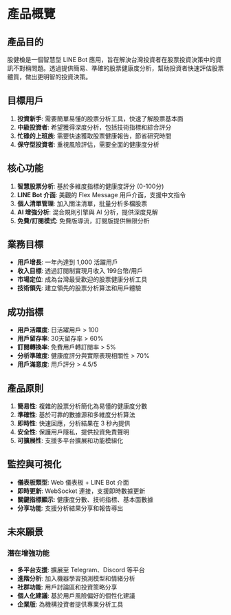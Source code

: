 # 產品概覽

## 產品目的
股健檢是一個智慧型 LINE Bot 應用，旨在解決台灣投資者在股票投資決策中的資訊不對稱問題。透過提供簡易、準確的股票健康度分析，幫助投資者快速評估股票體質，做出更明智的投資決策。

## 目標用戶
1. **投資新手**: 需要簡單易懂的股票分析工具，快速了解股票基本面
2. **中級投資者**: 希望獲得深度分析，包括技術指標和綜合評分
3. **忙碌的上班族**: 需要快速獲取股票健康報告，節省研究時間
4. **保守型投資者**: 重視風險評估，需要全面的健康度分析

## 核心功能
1. **智慧股票分析**: 基於多維度指標的健康度評分 (0-100分)
2. **LINE Bot 介面**: 美觀的 Flex Message 用戶介面，支援中文指令
3. **個人清單管理**: 加入關注清單，批量分析多檔股票
4. **AI 增強分析**: 混合規則引擎與 AI 分析，提供深度見解
5. **免費/訂閱模式**: 免費版導流，訂閱版提供無限分析

## 業務目標
- **用戶增長**: 一年內達到 1,000 活躍用戶
- **收入目標**: 透過訂閱制實現月收入 199台幣/用戶
- **市場定位**: 成為台灣最受歡迎的股票健康分析工具
- **技術領先**: 建立領先的股票分析算法和用戶體驗

## 成功指標
- **用戶活躍度**: 日活躍用戶 > 100
- **用戶留存率**: 30天留存率 > 60%
- **訂閱轉換率**: 免費用戶轉訂閱率 > 5%
- **分析準確度**: 健康度評分與實際表現相關性 > 70%
- **用戶滿意度**: 用戶評分 > 4.5/5

## 產品原則
1. **簡易性**: 複雜的股票分析簡化為易懂的健康度分數
2. **準確性**: 基於可靠的數據源和多維度分析算法
3. **即時性**: 快速回應，分析結果在 3 秒內提供
4. **安全性**: 保護用戶隱私，提供投資免責聲明
5. **可擴展性**: 支援多平台擴展和功能模組化

## 監控與可視化
- **儀表板類型**: Web 儀表板 + LINE Bot 介面
- **即時更新**: WebSocket 連接，支援即時數據更新
- **關鍵指標顯示**: 健康度分數、技術指標、基本面數據
- **分享功能**: 支援分析結果分享和報告導出

## 未來願景
### 潛在增強功能
- **多平台支援**: 擴展至 Telegram、Discord 等平台
- **進階分析**: 加入機器學習預測模型和情緒分析
- **社群功能**: 用戶討論區和投資策略分享
- **個人化建議**: 基於用戶風險偏好的個性化建議
- **企業版**: 為機構投資者提供專業分析工具